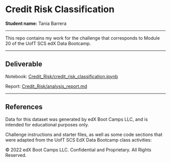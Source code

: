 # Credit Risk Classification

**Student name:** Tania Barrera

---

This repo contains my work for the challenge that corresponds to Module 20 of the UofT SCS edX Data Bootcamp.

---

## Deliverable

Notebook: [Credit_Risk/credit_risk_classification.ipynb](Credit_Risk/credit_risk_classification.ipynb)

Report: [Credit_Risk/analysis_report.md](Credit_Risk/analysis_report.md)

---

## References

Data for this dataset was generated by edX Boot Camps LLC, and is intended for educational purposes only.

Challenge instructions and starter files, as well as some code sections that were adapted from the UofT SCS EdX Data Bootcamp class activities:

© 2022 edX Boot Camps LLC. Confidential and Proprietary. All Rights Reserved.
